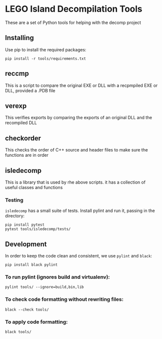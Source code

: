 # LEGO Island Decompilation Tools

These are a set of Python tools for helping with the decomp project

## Installing
Use pip to install the required packages:

```
pip install -r tools/requirements.txt
```

## reccmp
This is a script to compare the original EXE or DLL with a recpmpiled EXE or DLL, provided a .PDB file

## verexp
This verifies exports by comparing the exports of an original DLL and the recompiled DLL

## checkorder
This checks the order of C++ source and header files to make sure the functions are in order

## isledecomp
This is a library that is used by rhe above scripts. it has a collection of useful classes and functions

### Testing
`isledecomp` has a small suite of tests. Install pylint and run it, passing in the directory:

```
pip install pytest
pytest tools/isledecomp/tests/
```

## Development
In order to keep the code clean and consistent, we use `pylint` and `black`:

```
pip install black pylint
```
### To run pylint (ignores build and virtualenv):
```
pylint tools/ --ignore=build,bin,lib
```

### To check code formatting without rewriting files:
```
black --check tools/
```
### To apply code formatting:
```
black tools/
```
